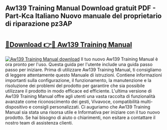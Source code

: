 ## Aw139 Training Manual Download gratuit PDF - Part-Kca Italiano Nuovo manuale del proprietario di riparazione pz3AP

# <h2><a href="http://dfdd6wg.blite.top/?on=Aw139+Training+Manual">🔗Download 👉🔴 Aw139 Training Manual</a></h2>

[![Aw139 Training Manual download](https://i.imgur.com/lujVjoI.png)](http://dfdd6wg.blite.top/?on=Aw139+Training+Manual)
Il tuo nuovo Aw139 Training Manual è ora pronto per l'uso. Questa guida per l'utente include una guida passo passo per iniziare. Prima di utilizzare Aw139 Training Manual, ti consigliamo di leggere attentamente questo Manuale di istruzioni. Contiene informazioni importanti sulla configurazione, il funzionamento, la manutenzione e la risoluzione dei problemi del prodotto per garantire che sia possibile utilizzare il prodotto in modo efficace ed efficiente. L'ultima versione di Aw139 Training Manual offre agli utenti una vasta raccolta di funzionalità avanzate come riconoscimento dei gesti, Vivavoce, compatibilità multi-dispositivo e consigli personalizzati. Ci auguriamo che Aw139 Training Manual sia stata una risorsa utile e Informativa per iniziare con il tuo nuovo prodotto. Se hai bisogno di aiuto o chiarimenti, non esitare a contattare il nostro team di assistenza clienti.
